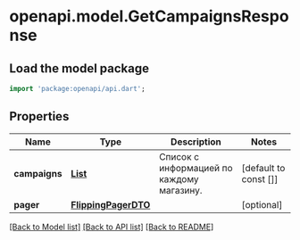 # openapi.model.GetCampaignsResponse

## Load the model package
```dart
import 'package:openapi/api.dart';
```

## Properties
Name | Type | Description | Notes
------------ | ------------- | ------------- | -------------
**campaigns** | [**List<CampaignDTO>**](CampaignDTO.md) | Список с информацией по каждому магазину. | [default to const []]
**pager** | [**FlippingPagerDTO**](FlippingPagerDTO.md) |  | [optional] 

[[Back to Model list]](../README.md#documentation-for-models) [[Back to API list]](../README.md#documentation-for-api-endpoints) [[Back to README]](../README.md)


